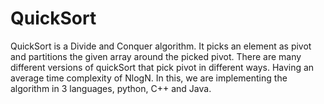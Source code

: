 # QuickSort

QuickSort is a Divide and Conquer algorithm. It picks an element as pivot and partitions the given array around the picked pivot. There are many different versions of quickSort that pick pivot in different ways. 
Having an average time complexity of NlogN.
In this, we are implementing the algorithm in 3 languages, python, C++ and Java.
